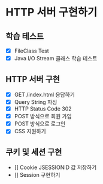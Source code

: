 # HTTP 서버 구현하기
## 학습 테스트
- [x] FileClass Test
- [x] Java I/O Stream 클래스 학습 테스트

## HTTP 서버 구현
- [x] GET /index.html 응답하기
- [x] Query String 파싱
- [x] HTTP Status Code 302
- [x] POST 방식으로 회원 가입
- [x] POST 방식으로 로그인
- [x] CSS 지원하기 

## 쿠키 및 세션 구현
- [] Cookie JSESSIONID 값 저장하기
- [] Session 구현하기
